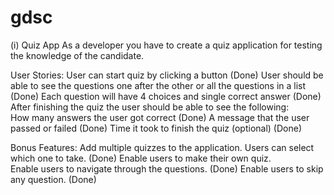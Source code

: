 # gdsc

(i)  Quiz App
As a developer you have to create a quiz application for testing the knowledge of the candidate.

User Stories:
User can start quiz by clicking a button    (Done)
User should be able to see the questions one after the other or all the questions in a list   (Done)
Each question will have 4 choices and single correct answer     (Done)
After finishing the quiz the user should be able to see the following:      
How many answers the user got correct      (Done)
A message that the user passed or failed    (Done)
Time it took to finish the quiz (optional)    (Done)
 
Bonus Features:
Add multiple quizzes to the application. Users can select which one to take.     (Done)
Enable users to make their own quiz.           
Enable users to navigate through the questions.             (Done)
Enable users to skip any question.                          (Done)
